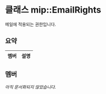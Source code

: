 # <a name="class-mipemailrights"></a>클래스 mip::EmailRights 
메일에 적용되는 권한입니다.
  
## <a name="summary"></a>요약
 멤버                        | 설명                                
--------------------------------|---------------------------------------------
  
## <a name="members"></a>멤버
_아직 문서화되지 않았습니다._
